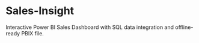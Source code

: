 # Sales-Insight
Interactive Power BI Sales Dashboard with SQL data integration and offline-ready PBIX file.
